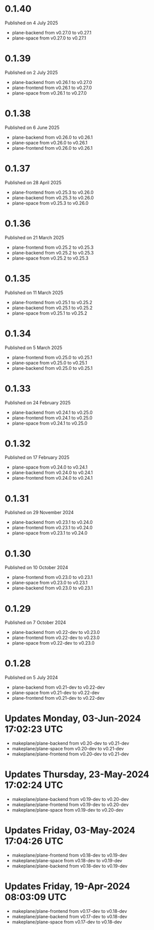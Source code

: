 # 0.1.40

Published on 4 July 2025

- plane-backend from v0.27.0 to v0.27.1
- plane-space from v0.27.0 to v0.27.1

# 0.1.39

Published on 2 July 2025

- plane-backend from v0.26.1 to v0.27.0
- plane-frontend from v0.26.1 to v0.27.0
- plane-space from v0.26.1 to v0.27.0

# 0.1.38

Published on 6 June 2025

- plane-backend from v0.26.0 to v0.26.1
- plane-space from v0.26.0 to v0.26.1
- plane-frontend from v0.26.0 to v0.26.1

# 0.1.37

Published on 28 April 2025

- plane-frontend from v0.25.3 to v0.26.0
- plane-backend from v0.25.3 to v0.26.0
- plane-space from v0.25.3 to v0.26.0

# 0.1.36

Published on 21 March 2025

- plane-frontend from v0.25.2 to v0.25.3
- plane-backend from v0.25.2 to v0.25.3
- plane-space from v0.25.2 to v0.25.3

# 0.1.35

Published on 11 March 2025

- plane-frontend from v0.25.1 to v0.25.2
- plane-backend from v0.25.1 to v0.25.2
- plane-space from v0.25.1 to v0.25.2

# 0.1.34

Published on 5 March 2025

- plane-frontend from v0.25.0 to v0.25.1
- plane-space from v0.25.0 to v0.25.1
- plane-backend from v0.25.0 to v0.25.1

# 0.1.33

Published on 24 February 2025

- plane-backend from v0.24.1 to v0.25.0
- plane-frontend from v0.24.1 to v0.25.0
- plane-space from v0.24.1 to v0.25.0

# 0.1.32

Published on 17 February 2025

- plane-space from v0.24.0 to v0.24.1
- plane-backend from v0.24.0 to v0.24.1
- plane-frontend from v0.24.0 to v0.24.1

# 0.1.31

Published on 29 November 2024

- plane-backend from v0.23.1 to v0.24.0
- plane-frontend from v0.23.1 to v0.24.0
- plane-space from v0.23.1 to v0.24.0

# 0.1.30

Published on 10 October 2024

- plane-frontend from v0.23.0 to v0.23.1
- plane-space from v0.23.0 to v0.23.1
- plane-backend from v0.23.0 to v0.23.1

# 0.1.29

Published on 7 October 2024

- plane-backend from v0.22-dev to v0.23.0
- plane-frontend from v0.22-dev to v0.23.0
- plane-space from v0.22-dev to v0.23.0

# 0.1.28

Published on 5 July 2024

- plane-backend from v0.21-dev to v0.22-dev
- plane-space from v0.21-dev to v0.22-dev
- plane-frontend from v0.21-dev to v0.22-dev

# Updates Monday, 03-Jun-2024 17:02:23 UTC
- makeplane/plane-backend from v0.20-dev to v0.21-dev
- makeplane/plane-space from v0.20-dev to v0.21-dev
- makeplane/plane-frontend from v0.20-dev to v0.21-dev

# Updates Thursday, 23-May-2024 17:02:24 UTC
- makeplane/plane-backend from v0.19-dev to v0.20-dev
- makeplane/plane-frontend from v0.19-dev to v0.20-dev
- makeplane/plane-space from v0.19-dev to v0.20-dev

# Updates Friday, 03-May-2024 17:04:26 UTC
- makeplane/plane-frontend from v0.18-dev to v0.19-dev
- makeplane/plane-space from v0.18-dev to v0.19-dev
- makeplane/plane-backend from v0.18-dev to v0.19-dev

# Updates Friday, 19-Apr-2024 08:03:09 UTC
- makeplane/plane-frontend from v0.17-dev to v0.18-dev
- makeplane/plane-backend from v0.17-dev to v0.18-dev
- makeplane/plane-space from v0.17-dev to v0.18-dev

